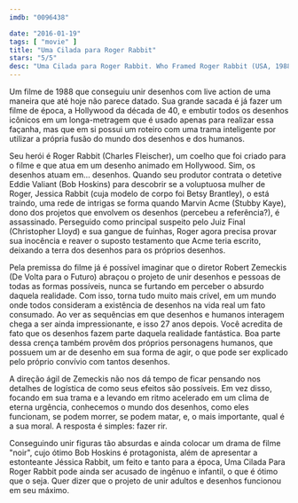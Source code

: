 ```yaml
---
imdb: "0096438"

date: "2016-01-19"
tags: [ "movie" ]
title: "Uma Cilada para Roger Rabbit"
stars: "5/5"
desc: "Uma Cilada para Roger Rabbit. Who Framed Roger Rabbit (USA, 1988). Dirigido por Robert Zemeckis. Escrito por Gary K. Wolf, Jeffrey Price, Peter S. Seaman. Com Bob Hoskins, Christopher Lloyd, Joanna Cassidy, Charles Fleischer, Stubby Kaye, Alan Tilvern, Richard LeParmentier, Lou Hirsch, Betsy Brantley."
---
```

Um filme de 1988 que conseguiu unir desenhos com live action de uma maneira que até hoje não parece datado. Sua grande sacada é já fazer um filme de época, a Hollywood da década de 40, e embutir todos os desenhos icônicos em um longa-metragem que é usado apenas para realizar essa façanha, mas que em si possui um roteiro com uma trama inteligente por utilizar a própria fusão do mundo dos desenhos e dos humanos.

Seu herói é Roger Rabbit (Charles Fleischer), um coelho que foi criado para o filme e que atua em um desenho animado em Hollywood. Sim, os desenhos atuam em... desenhos. Quando seu produtor contrata o detetive Eddie Valiant (Bob Hoskins) para descobrir se a voluptuosa mulher de Roger, Jessica Rabbit (cuja modelo de corpo foi Betsy Brantley), o está traindo, uma rede de intrigas se forma quando Marvin Acme (Stubby Kaye), dono dos projetos que envolvem os desenhos (percebeu a referência?), é assassinado. Perseguido como principal suspeito pelo Juiz Final (Christopher Lloyd) e sua gangue de fuinhas, Roger agora precisa provar sua inocência e reaver o suposto testamento que Acme teria escrito, deixando a terra dos desenhos para os próprios desenhos.

Pela premissa do filme já é possível imaginar que o diretor Robert Zemeckis (De Volta para o Futuro) abraçou o projeto de unir desenhos e pessoas de todas as formas possíveis, nunca se furtando em perceber o absurdo daquela realidade. Com isso, torna tudo muito mais crível, em um mundo onde todos consideram a existência de desenhos na vida real um fato consumado. Ao ver as sequências em que desenhos e humanos interagem chega a ser ainda impressionante, e isso 27 anos depois. Você acredita de fato que os desenhos fazem parte daquela realidade fantástica. Boa parte dessa crença também provêm dos próprios personagens humanos, que possuem um ar de desenho em sua forma de agir, o que pode ser explicado pelo próprio convívio com tantos desenhos.

A direção ágil de Zemeckis não nos dá tempo de ficar pensando nos detalhes de logística de como seus efeitos são possíveis. Em vez disso, focando em sua trama e a levando em ritmo acelerado em um clima de eterna urgência, conhecemos o mundo dos desenhos, como eles funcionam, se podem morrer, se podem matar, e, o mais importante, qual é a sua moral. A resposta é simples: fazer rir.

Conseguindo unir figuras tão absurdas e ainda colocar um drama de filme "noir", cujo ótimo Bob Hoskins é protagonista, além de apresentar a estonteante Jéssica Rabbit, um feito e tanto para a época, Uma Cilada Para Roger Rabbit pode ainda ser acusado de ingênuo e infantil, o que é ótimo que o seja. Quer dizer que o projeto de unir adultos e desenhos funcionou em seu máximo.
